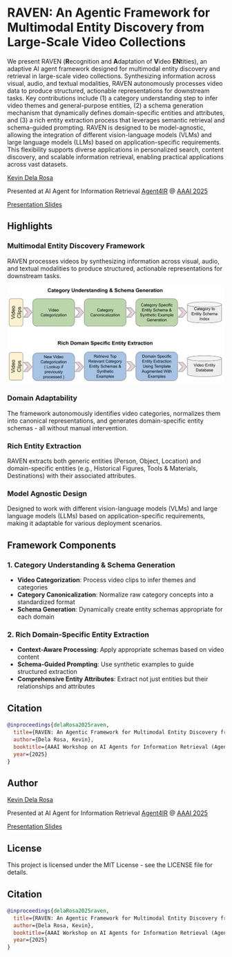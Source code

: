 # RAVEN: An Agentic Framework for Multimodal Entity Discovery from Large-Scale Video Collections

We present RAVEN (**R**ecognition and **A**daptation of **V**ideo **EN**tities), an adaptive AI agent framework designed for multimodal entity discovery and retrieval in large-scale video collections. Synthesizing information across visual, audio, and textual modalities, RAVEN autonomously processes video data to produce structured, actionable representations for downstream tasks. Key contributions include (1) a category understanding step to infer video themes and general-purpose entities, (2) a schema generation mechanism that dynamically defines domain-specific entities and attributes, and (3) a rich entity extraction process that leverages semantic retrieval and schema-guided prompting. RAVEN is designed to be model-agnostic, allowing the integration of different vision-language models (VLMs) and large language models (LLMs) based on application-specific requirements. This flexibility supports diverse applications in personalized search, content discovery, and scalable information retrieval, enabling practical applications across vast datasets.

[Kevin Dela Rosa](https://perhaps.ai/) [<img src="https://raw.githubusercontent.com/FortAwesome/Font-Awesome/6.x/svgs/brands/twitter.svg" width="14" height="14">](https://twitter.com/kdrwins) [<img src="https://raw.githubusercontent.com/FortAwesome/Font-Awesome/6.x/svgs/brands/linkedin-in.svg" width="14" height="14">](https://www.linkedin.com/in/kdrosa/) [<img src="https://raw.githubusercontent.com/FortAwesome/Font-Awesome/6.x/svgs/brands/github.svg" width="14" height="14">](https://github.com/kdr) [<img src="https://raw.githubusercontent.com/FortAwesome/Font-Awesome/6.x/svgs/solid/graduation-cap.svg" width="14" height="14">](https://scholar.google.com/citations?user=8Pc5MiUAAAAJ&hl=en)

Presented at AI Agent for Information Retrieval [Agent4IR](https://sites.google.com/view/ai4ir/aaai-2025) @ [AAAI 2025](https://aaai.org/conference/aaai/aaai-25/)

[Presentation Slides](https://docs.google.com/presentation/d/11d8NsO3g9PiwS4DrpcbeInJGh-nsnRjXK-GKA6lEjb4/edit#slide=id.g332712572d6_0_1147)

## Highlights

### Multimodal Entity Discovery Framework

RAVEN processes videos by synthesizing information across visual, audio, and textual modalities to produce structured, actionable representations for downstream tasks.

![RAVEN Framework Overview](paper/figures/system.png)

### Domain Adaptability

The framework autonomously identifies video categories, normalizes them into canonical representations, and generates domain-specific entity schemas - all without manual intervention.

### Rich Entity Extraction

RAVEN extracts both generic entities (Person, Object, Location) and domain-specific entities (e.g., Historical Figures, Tools & Materials, Destinations) with their associated attributes.

### Model Agnostic Design

Designed to work with different vision-language models (VLMs) and large language models (LLMs) based on application-specific requirements, making it adaptable for various deployment scenarios.

## Framework Components

### 1. Category Understanding & Schema Generation

- **Video Categorization**: Process video clips to infer themes and categories
- **Category Canonicalization**: Normalize raw category concepts into a standardized format
- **Schema Generation**: Dynamically create entity schemas appropriate for each domain

### 2. Rich Domain-Specific Entity Extraction

- **Context-Aware Processing**: Apply appropriate schemas based on video content
- **Schema-Guided Prompting**: Use synthetic examples to guide structured extraction
- **Comprehensive Entity Attributes**: Extract not just entities but their relationships and attributes


## Citation

```bibtex
@inproceedings{delaRosa2025raven,
  title={RAVEN: An Agentic Framework for Multimodal Entity Discovery from Large-Scale Video Collections},
  author={Dela Rosa, Kevin},
  booktitle={AAAI Workshop on AI Agents for Information Retrieval (Agent4IR at AAAI 2025)},
  year={2025}
}
```

## Author

[Kevin Dela Rosa](https://perhaps.ai/) [<img src="https://raw.githubusercontent.com/FortAwesome/Font-Awesome/6.x/svgs/brands/twitter.svg" width="14" height="14">](https://twitter.com/kdrwins) [<img src="https://raw.githubusercontent.com/FortAwesome/Font-Awesome/6.x/svgs/brands/linkedin-in.svg" width="14" height="14">](https://www.linkedin.com/in/kdrosa/) [<img src="https://raw.githubusercontent.com/FortAwesome/Font-Awesome/6.x/svgs/brands/github.svg" width="14" height="14">](https://github.com/kdr) [<img src="https://raw.githubusercontent.com/FortAwesome/Font-Awesome/6.x/svgs/solid/graduation-cap.svg" width="14" height="14">](https://scholar.google.com/citations?user=8Pc5MiUAAAAJ&hl=en)

Presented at AI Agent for Information Retrieval [Agent4IR](https://sites.google.com/view/ai4ir/aaai-2025) @ [AAAI 2025](https://aaai.org/conference/aaai/aaai-25/)

[Presentation Slides](https://docs.google.com/presentation/d/11d8NsO3g9PiwS4DrpcbeInJGh-nsnRjXK-GKA6lEjb4/edit#slide=id.g332712572d6_0_1147)

## License

This project is licensed under the MIT License - see the LICENSE file for details.

## Citation

```bibtex
@inproceedings{delaRosa2025raven,
  title={RAVEN: An Agentic Framework for Multimodal Entity Discovery from Large-Scale Video Collections},
  author={Dela Rosa, Kevin},
  booktitle={AAAI Workshop on AI Agents for Information Retrieval (Agent4IR at AAAI 2025)},
  year={2025}
}
```
